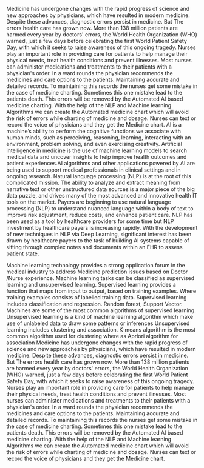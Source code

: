 Medicine has undergone changes with the rapid progress of science and new approaches by physicians, which have resulted in modern medicine. Despite these advances, diagnostic errors persist in medicine. But The errors health care has grown now. More than 138 million patients are harmed every year by doctors' errors, the World Health Organization (WHO) warned, just a few days before celebrating the first World Patient Safety Day, with which it seeks to raise awareness of this ongoing tragedy.
	Nurses play an important role in providing care for patients to help manage their physical needs, treat health conditions and prevent illnesses. Most nurses can administer medications and treatments to their patients with a physician's order. In a ward rounds the physician recommends the medicines and care options to the patients. Maintaining accurate and detailed records. To maintaining this records the nurses get some mistake in the case of medicine charting. Sometimes this one mistake lead to the patients death.
      This errors will be removed by the Automated AI based medicine charting. With the help of the NLP and Machine learning Algorithms we can create the Automated medicine chart which will avoid the risk of errors while charting of medicine and dosage. Nurses can text or record the voice of physicians and they get the Medicine chart.
AI is a machine’s ability to perform the cognitive functions we associate with human minds, such as perceiving, reasoning, learning, interacting with an environment, problem solving, and even exercising creativity. Artificial intelligence in medicine is the use of machine learning models to search medical data and uncover insights to help improve health outcomes and patient experiences.AI algorithms and other applications powered by AI are being used to support medical professionals in clinical settings and in ongoing research.
Natural language processing (NLP) is at the root of this complicated mission.  The ability to analyze and extract meaning from narrative text or other unstructured data sources is a major piece of the big data puzzle, and drives many of the most advanced and innovative health IT tools on the market. Payers are beginning to use natural language processing (NLP) to understand nuanced language within a body of text to improve risk adjustment, reduce costs, and enhance patient care. NLP has been used as a tool by healthcare providers for some time but NLP investment by healthcare payers is increasing rapidly. With the development of new techniques in NLP via Deep Learning, significant interest has been drawn by healthcare payers to the task of building AI systems capable of sifting through complex notes and documents within an EHR to assess patient state.

Machine learning technology provides a strong application forum in the medical industry to address Medicine prediction issues based on Doctor /Nurse experience. Machine learning tasks can be classified as supervised learning and unsupervised learning. Supervised learning provides a function that maps from input to output, based on training examples. Where training examples consists of labelled training data. Supervised learning includes classification and regression. Random forest, Support Vector. Machines are some of the most common algorithms of supervised learning. Unsupervised learning is a kind of machine learning algorithm which make use of unlabeled data to draw some patterns or inferences Unsupervised learning includes clustering and association. K-means algorithm is the most common algorithm used for clustering where as Apriori algorithm for association
Medicine has undergone changes with the rapid progress of science and new approaches by physicians, which have resulted in modern medicine. Despite these advances, diagnostic errors persist in medicine. But The errors health care has grown now. More than 138 million patients are harmed every year by doctors' errors, the World Health Organization (WHO) warned, just a few days before celebrating the first World Patient Safety Day, with which it seeks to raise awareness of this ongoing tragedy.
Nurses play an important role in providing care for patients to help manage their physical needs, treat health conditions and prevent illnesses. Most nurses can administer medications and treatments to their patients with a physician's order. In a ward rounds the physician recommends the medicines and care options to the patients. Maintaining accurate and detailed records. To maintaining this records the nurses get some mistake in the case of medicine charting. Sometimes this one mistake lead to the patients death.
       This errors will be removed by the Automated AI based medicine charting. With the help of the NLP and Machine learning Algorithms we can create the Automated medicine chart which will avoid the risk of errors while charting of medicine and dosage. Nurses can text or record the voice of physicians and they get the Medicine chart.
